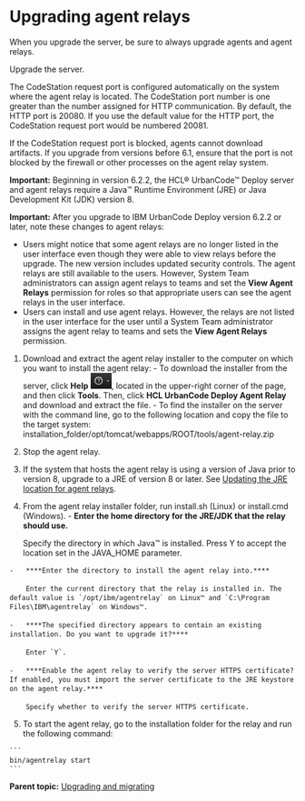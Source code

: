 # Upgrading agent relays

When you upgrade the server, be sure to always upgrade agents and agent relays.

Upgrade the server.

The CodeStation request port is configured automatically on the system where the agent relay is located. The CodeStation port number is one greater than the number assigned for HTTP communication. By default, the HTTP port is 20080. If you use the default value for the HTTP port, the CodeStation request port would be numbered 20081.

If the CodeStation request port is blocked, agents cannot download artifacts. If you upgrade from versions before 6.1, ensure that the port is not blocked by the firewall or other processes on the agent relay system.

**Important:** Beginning in version 6.2.2, the HCL® UrbanCode™ Deploy server and agent relays require a Java™ Runtime Environment \(JRE\) or Java Development Kit \(JDK\) version 8.

**Important:** After you upgrade to IBM UrbanCode Deploy version 6.2.2 or later, note these changes to agent relays:

-   Users might notice that some agent relays are no longer listed in the user interface even though they were able to view relays before the upgrade. The new version includes updated security controls. The agent relays are still available to the users. However, System Team administrators can assign agent relays to teams and set the **View Agent Relays** permission for roles so that appropriate users can see the agent relays in the user interface.
-   Users can install and use agent relays. However, the relays are not listed in the user interface for the user until a System Team administrator assigns the agent relay to teams and sets the **View Agent Relays** permission.

1.   Download and extract the agent relay installer to the computer on which you want to install the agent relay: 
    -   To download the installer from the server, click **Help** ![](../images/help_button.gif), located in the upper-right corner of the page, and then click **Tools**. Then, click **HCL UrbanCode Deploy Agent Relay** and download and extract the file.
    -   To find the installer on the server with the command line, go to the following location and copy the file to the target system: installation\_folder/opt/tomcat/webapps/ROOT/tools/agent-relay.zip
2.   Stop the agent relay. 
3.   If the system that hosts the agent relay is using a version of Java prior to version 8, upgrade to a JRE of version 8 or later. See [Updating the JRE location for agent relays](../../com.ibm.udeploy.doc/topics/update_JRE_agent_relays.md).
4.   From the agent relay installer folder, run install.sh \(Linux\) or install.cmd \(Windows\). 
    -   **Enter the home directory for the JRE/JDK that the relay should use.**

        Specify the directory in which Java™ is installed. Press Y to accept the location set in the JAVA\_HOME parameter.

    -   ****Enter the directory to install the agent relay into.****

        Enter the current directory that the relay is installed in. The default value is `/opt/ibm/agentrelay` on Linux™ and `C:\Program Files\IBM\agentrelay` on Windows™.

    -   ****The specified directory appears to contain an existing installation. Do you want to upgrade it?****

        Enter `Y`.

    -   ****Enable the agent relay to verify the server HTTPS certificate? If enabled, you must import the server certificate to the JRE keystore on the agent relay.****

        Specify whether to verify the server HTTPS certificate.

5.   To start the agent relay, go to the installation folder for the relay and run the following command: 

    ```
    bin/agentrelay start
    ```


**Parent topic:** [Upgrading and migrating](../../com.ibm.udeploy.doc/topics/c_node_upgrading.md)

